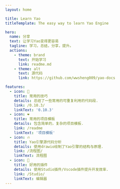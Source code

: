 ```yaml
---
layout: home

title: Learn Yao
titleTemplate: The easy way to learn Yao Engine

hero:
  name: 分享
  text: 让学习Yao变得更容易
  tagline: 学习，总结，分享，提升。
  actions:
    - theme: brand
      text: 开始学习
      link: readme.md
    - theme: alt
      text: 源代码
      link: https://github.com/wwsheng009/yao-docs

features:
  - icon: 📝
    title: 常用的技巧
    details: 总结了一些常用的可重复利用的代码段.
    link: /0.10.3/
    linkText: '0.10.3'
  - icon: ❤️
    title: 常用的项目模板
    details: 包含简单的，复杂的项目模板.
    link: /readme
    linkText: '项目模板'
  - icon: 🔥
    title: Yao引擎源代码分析
    details: 使用drawio绘制了Yao引擎的结构与原理.
    link: /流程图/
    linkText: 流程图
  - icon: 🚀
    title: 好用的插件
    details: 使用Studio插件/Vscode插件提升开发效率.
    link: /Studio/
    linkText: 编辑器
---
```


<IndexInfo />
